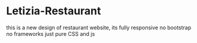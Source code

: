 # Letizia-Restaurant
this is a new design of restaurant website, its fully responsive no bootstrap no frameworks just pure CSS and js
